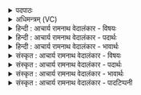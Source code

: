 <details><summary>पदपाठः</summary>

अ꣡स्ति꣢꣯। सो꣡मः꣢꣯। अ꣣य꣢म्। सु꣣तः꣢। पि꣡ब꣢꣯न्ति। अ꣣स्य। मरु꣡तः꣢। उ꣣त꣢। स्व꣣रा꣡जः꣢। स्व꣣। रा꣡जः꣢꣯। अ꣣श्वि꣡ना꣢। १७४।
</details>

<details><summary>अधिमन्त्रम् (VC)</summary>

- इन्द्रः
- बिन्दुः पूतदक्षो वा आङ्गिरसः
- गायत्री
- षड्जः
- ऐन्द्रं काण्डम्
</details>

<details><summary>हिन्दी : आचार्य रामनाथ वेदालंकार - विषयः</summary>

अगले मन्त्र में यह वर्णन है कि कौन सोम का पान करते हैं।
</details>

<details><summary>हिन्दी : आचार्य रामनाथ वेदालंकार - पदार्थः</summary>

पदार्थान्वयभाषाः -  हे मेरे आत्मारूप इन्द्र ! (अयम्) यह (सोमः) भक्तिरस, ज्ञानरस, कर्मरस वीरतारस या सेवा आदि का रस (सुतः) अभिषुत (अस्ति) है। (मरुतः) शरीर में प्राण तथा राष्ट्र में वीर क्षत्रिय जन (उत) और (स्वराजः) शरीर में अपने तेज से शोभायमान मन, बुद्धि, चित और अहंकार तथा राष्ट्र में अपने ब्रह्मवर्चस से देदीप्यमान ब्राह्मणजन और (अश्विना) शरीर में अपने-अपने विषय में व्याप्त होनेवाले ज्ञानेन्द्रिय और कर्मेन्द्रिय तथा राष्ट्र में कृषि-व्यापार एवं शिल्प में व्याप्त होनेवाले वैश्य और शिल्पकार लोग (अस्य) इस पूर्वोक्त सोम रस का (पिबन्ति) यथायोग्य पान करते हैं ॥१०॥ इस मन्त्र मेंश्लेष अलङ्कार है॥१०॥
</details>

<details><summary>हिन्दी : आचार्य रामनाथ वेदालंकार - भावार्थः</summary>

भावार्थभाषाः -  शरीर में मन, बुद्धि, आत्मा, प्राण एवं इन्द्रिय रूप देव तथा राष्ट्र में ब्राह्मण, क्षत्रिय, वैश्य एवं शिल्पी रूप देव यथायोग्य भक्ति, ज्ञान, कर्म, वीरता, सेवा आदि के सोमरसों का पान करके ही जीवन-संग्राम में सफल होते हैं ॥१०॥ इस दशति में इन्द्रनामक परमेश्वर के प्रति सोम अभिषुत करने का, परमेश्वर की महिमा का और उससे समृद्धि, मेधा आदि की याचना का वर्णन होने से और परमेश्वर की अर्चना के लिए प्रेरणा होने से तथा उसके अधीन रहनेवाले अन्य शारीरिक एवं राष्ट्रिय देवों के सोमपान का वर्णन होने से इस दशति के विषय की पूर्व दशति के विषय के साथ सङ्गति है ॥ द्वितीय—प्रपाठक में द्वितीय—अर्ध की तृतीय दशति समाप्त ॥ द्वितीय—अध्याय में षष्ठ खण्ड समाप्त ॥
</details>

<details><summary>संस्कृत : आचार्य रामनाथ वेदालंकार - विषयः</summary>

अथ के सोमं पिबन्तीत्याह।
</details>

<details><summary>संस्कृत : आचार्य रामनाथ वेदालंकार - पदार्थः</summary>

पदार्थान्वयभाषाः -  इन्द्रदेवताकत्वाद् ऋचः हे इन्द्र इति सम्बोधनीयम्। हे इन्द्र मदीय आत्मन् ! (अयम्) एषः (सोमः) भक्तिरसः, ज्ञानरसः, कर्मरसः, वीरतारसः, सेवारसो वा (सुतः) अभिषुतः (अस्ति) वर्तते। (मरुतः) शरीरे प्राणाः राष्ट्रे च वीरक्षत्रियाः, (उत) अपि च (स्वराजः) स्वतेजसा राजन्ते इति स्वराजः, शरीरे मनोबुद्धिचित्ताहंकाराः, राष्ट्रे च स्वकीयब्रह्मवर्चसेन देदीप्यमानाः ब्राह्मणाः, (अश्विना) अश्विनौ, शरीरे स्वस्वविषयव्यापिनौ ज्ञानेन्द्रियकर्मेन्द्रियरूपौ, राष्ट्रे कृषिव्यापारशिल्पव्यापिनौ वैश्यशिल्पकारौ च (अस्य) पूर्वोक्तस्य रसस्य (पिबन्ति) यथायोग्यं पानं कुर्वन्ति ॥१०॥ अत्र श्लेषालङ्कारः ॥१०॥
</details>

<details><summary>संस्कृत : आचार्य रामनाथ वेदालंकार - भावार्थः</summary>

भावार्थभाषाः -  शरीरे मनोबुद्ध्यात्मप्राणेन्द्रियरूपा राष्ट्रे च ब्रह्मक्षत्रियविट्शिल्परूपा देवा यथायोग्यं भक्तिज्ञानकर्मवीरतासेवादिसोमरसानां पानं कृत्वैव जीवनसंग्रामे सफला जायन्ते ॥१०॥ अत्रेन्द्राख्यं परमेश्वरं प्रति सोमाभिषवणात्, तन्महत्त्ववर्णनात्, ततः समृद्धिमेधादिप्रार्थनात्, तदर्चनार्थं प्रेरणात्, तदधीनानाम् इतरेषां दैहिकराष्ट्रियदेवानां चापि सोमपानवर्णनादेतद्दशत्यर्थस्य पूर्वदशत्यर्थ्येन सह संगतिरस्तीति विजानीत ॥ इति द्वीतीये प्रपाठके द्वितीयार्धे तृतीया दशतिः। इति द्वितीयाध्याये षष्ठः खण्डः।
</details>

<details><summary>संस्कृत : आचार्य रामनाथ वेदालंकार - पादटिप्पनी</summary>

टिप्पणी:   १. ऋ० ८।९४।४, साम० १७८५
</details>